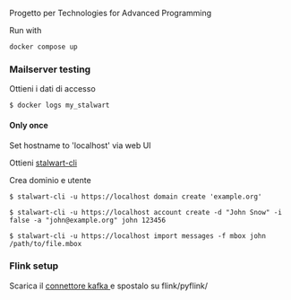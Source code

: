 Progetto per Technologies for Advanced Programming

Run with
```
docker compose up
```

### Mailserver testing

Ottieni i dati di accesso
```
$ docker logs my_stalwart
```
#### Only once
Set hostname to 'localhost' via web UI

Ottieni [stalwart-cli](https://github.com/stalwartlabs/mail-server/releases/tag/v0.8.1)

Crea dominio e utente 
```
$ stalwart-cli -u https://localhost domain create 'example.org'

$ stalwart-cli -u https://localhost account create -d "John Snow" -i false -a "john@example.org" john 123456

$ stalwart-cli -u https://localhost import messages -f mbox john /path/to/file.mbox
```

### Flink setup
Scarica il [connettore kafka ](https://repo.maven.apache.org/maven2/org/apache/flink/flink-sql-connector-kafka/1.17.2/flink-sql-connector-kafka-1.17.2.jar) e spostalo su flink/pyflink/